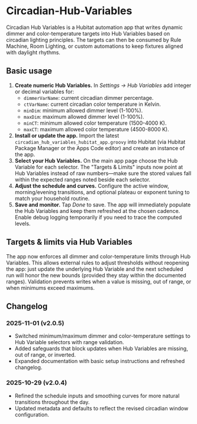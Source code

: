 # Circadian-Hub-Variables

Circadian Hub Variables is a Hubitat automation app that writes dynamic dimmer and color-temperature targets into Hub Variables based on circadian lighting principles. The targets can then be consumed by Rule Machine, Room Lighting, or custom automations to keep fixtures aligned with daylight rhythms.

## Basic usage
1. **Create numeric Hub Variables.** In *Settings → Hub Variables* add integer or decimal variables for:
   - `dimmerVarName`: current circadian dimmer percentage.
   - `ctVarName`: current circadian color temperature in Kelvin.
   - `minDim`: minimum allowed dimmer level (1-100%).
   - `maxDim`: maximum allowed dimmer level (1-100%).
   - `minCT`: minimum allowed color temperature (1500-4000 K).
   - `maxCT`: maximum allowed color temperature (4500-8000 K).
2. **Install or update the app.** Import the latest `circadian_hub_variables_hubitat_app.groovy` into Hubitat (via Hubitat Package Manager or the Apps Code editor) and create an instance of the app.
3. **Select your Hub Variables.** On the main app page choose the Hub Variable for each selector. The "Targets & Limits" inputs now point at Hub Variables instead of raw numbers—make sure the stored values fall within the expected ranges noted beside each selector.
4. **Adjust the schedule and curves.** Configure the active window, morning/evening transitions, and optional plateau or exponent tuning to match your household routine.
5. **Save and monitor.** Tap *Done* to save. The app will immediately populate the Hub Variables and keep them refreshed at the chosen cadence. Enable debug logging temporarily if you need to trace the computed levels.

## Targets & limits via Hub Variables
The app now enforces all dimmer and color-temperature limits through Hub Variables. This allows external rules to adjust thresholds without reopening the app: just update the underlying Hub Variable and the next scheduled run will honor the new bounds (provided they stay within the documented ranges). Validation prevents writes when a value is missing, out of range, or when minimums exceed maximums.

## Changelog
### 2025-11-01 (v2.0.5)
- Switched minimum/maximum dimmer and color-temperature settings to Hub Variable selectors with range validation.
- Added safeguards that block updates when Hub Variables are missing, out of range, or inverted.
- Expanded documentation with basic setup instructions and refreshed changelog.

### 2025-10-29 (v2.0.4)
- Refined the schedule inputs and smoothing curves for more natural transitions throughout the day.
- Updated metadata and defaults to reflect the revised circadian window configuration.
